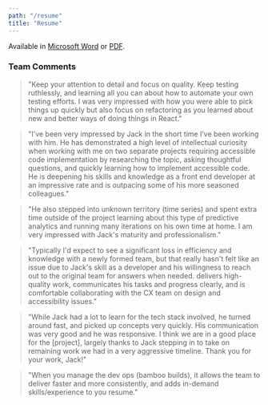 ```yaml
---
path: "/resume"
title: "Resume"
---
```


Available in [Microsoft Word](https://drive.google.com/file/d/0Bw0_aAHPLyV4aEhxT0tobDlXcHg5MHZJTkRONEY3X3ZjR1ZR/view?usp=sharing) or [PDF](https://drive.google.com/file/d/1vtvmmRWb8wIdBCwpFni61Y2DA7dE8uCx/view?usp=sharing).

### Team Comments

> "Keep your attention to detail and focus on quality. Keep testing ruthlessly, and learning all you can about how to automate your own testing efforts. I was very impressed with how you were able to pick things up quickly but also focus on refactoring as you learned about new and better ways of doing things in React."

> "I’ve been very impressed by Jack in the short time I’ve been working with him. He has demonstrated a high level of intellectual curiosity when working with me on two separate projects requiring accessible code implementation by researching the topic, asking thoughtful questions, and quickly learning how to implement accessible code. He is deepening his skills and knowledge as a front end developer at an impressive rate and is outpacing some of his more seasoned colleagues."

> "He also stepped into unknown territory (time series) and spent extra time outside of the project learning about this type of predictive analytics and running many iterations on his own time at home. I am very impressed with Jack's maturity and professionalism."

> "Typically I'd expect to see a significant loss in efficiency and knowledge with a newly formed team, but that really hasn't felt like an issue due to Jack's skill as a developer and his willingness to reach out to the original team for answers when needed. delivers high-quality work, communicates his tasks and progress clearly, and is comfortable collaborating with the CX team on design and accessibility issues."

> "While Jack had a lot to learn for the tech stack involved, he turned around fast, and picked up concepts very quickly. His communication was very good and he was responsive. I think we are in a good place for the [project], largely thanks to Jack stepping in to take on remaining work we had in a very aggressive timeline. Thank you for your work, Jack!"

> "When you manage the dev ops (bamboo builds), it allows the team to deliver faster and more consistently, and adds in-demand skills/experience to you resume."
